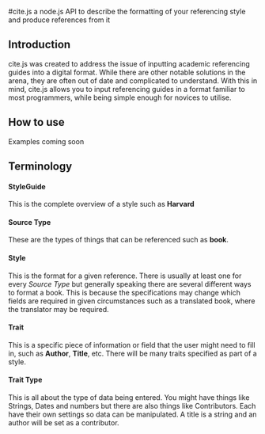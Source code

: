 #cite.js
a node.js API to describe the formatting of your referencing style and produce references from it


## Introduction
cite.js was created to address the issue of inputting academic referencing guides into a digital format.
While there are other notable solutions in the arena, they are often out of date and complicated to understand.
With this in mind, cite.js allows you to input referencing guides in a format familiar to most programmers,
while being simple enough for novices to utilise.

## How to use
Examples coming soon

## Terminology

#### StyleGuide
This is the complete overview of a style such as **Harvard**

#### Source Type
These are the types of things that can be referenced such as **book**.

#### Style
This is the format for a given reference. There is usually at
least one for every _Source Type_ but generally speaking there
are several different ways to format a book. This is
because the specifications may change which fields are required in given
circumstances such as a translated book, where the translator may be required.

#### Trait
This is a specific piece of information or field that the user might
need to fill in, such as **Author**, **Title**, etc. There
will be many traits specified as part of a style.

#### Trait Type
This is all about the type of data being entered. You might
have things like Strings, Dates and numbers but there are
also things like Contributors. Each have their own settings
so data can be manipulated. A title is a string and an author
will be set as a contributor.
